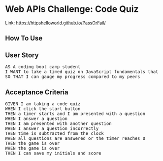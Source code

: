 # Web APIs Challenge: Code Quiz

Link: https://httpshelloworld.github.io/PassOrFail/

## How To Use

<ol>
</ol>

## User Story

<pre>
AS A coding boot camp student
I WANT to take a timed quiz on JavaScript fundamentals that stores high scores
SO THAT I can gauge my progress compared to my peers
</pre>

## Acceptance Criteria

<pre>
GIVEN I am taking a code quiz
WHEN I click the start button
THEN a timer starts and I am presented with a question
WHEN I answer a question
THEN I am presented with another question
WHEN I answer a question incorrectly
THEN time is subtracted from the clock
WHEN all questions are answered or the timer reaches 0
THEN the game is over
WHEN the game is over
THEN I can save my initials and score
</pre>